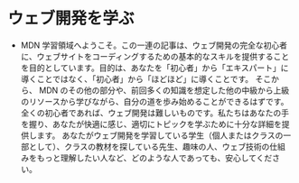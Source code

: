 # ウェブ開発を学ぶ
- MDN 学習領域へようこそ。この一連の記事は、ウェブ開発の完全な初心者に、ウェブサイトをコーディングするための基本的なスキルを提供することを目的としています。目的は、あなたを「初心者」から「エキスパート」に導くことではなく、「初心者」から「ほどほど」に導くことです。
そこから、 MDN のその他の部分や、前回多くの知識を想定した他の中級から上級のリソースから学びながら、自分の道を歩み始めることができるはずです。
全くの初心者であれば、ウェブ開発は難しいものです。私たちはあなたの手を握り、あなたが快適に感じ、適切にトピックを学ぶために十分な詳細を提供します。
あなたがウェブ開発を学習している学生（個人またはクラスの一部として）、クラスの教材を探している先生、趣味の人、ウェブ技術の仕組みをもっと理解したい人など、どのような人であっても、安心してください。

